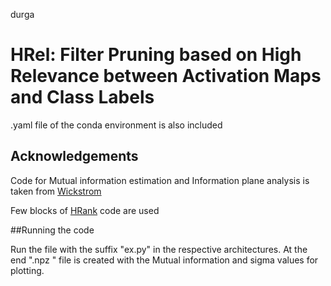 durga
# HRel: Filter Pruning based on High Relevance between Activation Maps and Class Labels

.yaml file of the conda environment is also included

## Acknowledgements

Code for Mutual information estimation and Information plane analysis is taken from [Wickstrom](https://github.com/Wickstrom/InformationTheoryExperiment)

Few blocks of [HRank](https://github.com/lmbxmu/HRank) code are used

##Running the code

Run the file with the suffix "ex.py" in the respective architectures.
At the end ".npz " file is created with the Mutual information and sigma values for plotting.


